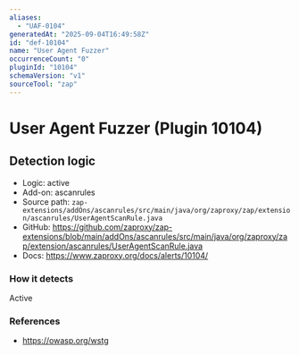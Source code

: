 ```yaml
---
aliases:
  - "UAF-0104"
generatedAt: "2025-09-04T16:49:58Z"
id: "def-10104"
name: "User Agent Fuzzer"
occurrenceCount: "0"
pluginId: "10104"
schemaVersion: "v1"
sourceTool: "zap"
---
```


# User Agent Fuzzer (Plugin 10104)

## Detection logic

- Logic: active
- Add-on: ascanrules
- Source path: `zap-extensions/addOns/ascanrules/src/main/java/org/zaproxy/zap/extension/ascanrules/UserAgentScanRule.java`
- GitHub: https://github.com/zaproxy/zap-extensions/blob/main/addOns/ascanrules/src/main/java/org/zaproxy/zap/extension/ascanrules/UserAgentScanRule.java
- Docs: https://www.zaproxy.org/docs/alerts/10104/

### How it detects

Active

### References
- https://owasp.org/wstg

